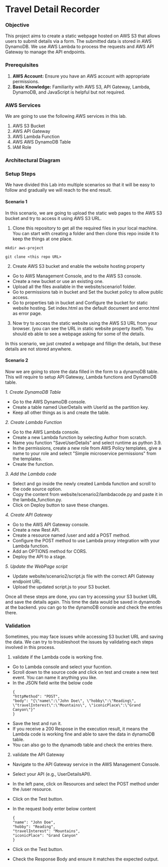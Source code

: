 # Travel Detail Recorder

### Objective

This project aims to create a static webpage hosted on AWS S3 that allows users to submit details via a form. The submitted data is stored in AWS DynamoDB. We use AWS Lambda to process the requests and AWS API Gateway to manage the API endpoints.

### Prerequisites

1. **AWS Account:** Ensure you have an AWS account with appropriate permissions.
2. **Basic Knowledge:** Familiarity with AWS S3, API Gateway, Lambda, DynamoDB, and JavaScript is helpful but not required.

### AWS Services 

We are going to use the following AWS services in this lab.

1. AWS S3 Bucket
2. AWS API Gateway
3. AWS Lambda Function
4. AWS AWS DynamoDB Table
5. IAM Role

### Architectural Diagram 



### Setup Steps

We have divided this Lab into multiple scenarios so that it will be easy to follow and gradually we will reach to the end result.

#### Scenario 1

In this scenario, we are going to upload the static web pages to the AWS S3 bucket and try to access it using AWS S3 URL.

1. Clone this repository to get all the required files in your local machine. You can start with creating a folder and then clone this repo inside it to keep the things at one place.

```
mkdir aws-project

git clone <this repo URL>
```

2. Create AWS S3 bucket and enable the website hosting property

- Go to AWS Management Console, and to the AWS S3 console.
- Create a new bucket or use an existing one.
- Upload all the files available in the website/scenario1 folder.
- Go to permissions tab in bucket and Set the bucket policy to allow public access.
- Go to properties tab in bucket and Configure the bucket for static website hosting. Set index.html as the default document and error.html as error page.

3. Now try to access the static website using the AWS S3 URL from your browser. (you can see the URL in static website property itself). You should eb able to see a webpage asking for some of the details.

In this scenario, we just created a webpage and fillign the details, but these details are not stored anywhere. 

#### Scenario 2

Now we are going to store the data filled in the form to a dynamoDB table. This will require to setup API Gateway, Lambda functions and DynamoDB table.

_1. Create DynamoDB Table_
- Go to the AWS DynamoDB console.
- Create a table named UserDetails with UserId as the partition key.
- Keep all other things as is and create the table.

_2. Create Lambda Function_
- Go to the AWS Lambda console.
- Create a new Lambda function by selecting Author from scratch. 
- Name you function "SaveUserDetails" and select runtime as python 3.9.
- In the permissions, create a new role from AWS Policy templates, give a name to your role and select "Simple microservice permissions" from the templates. 
- Create the function.

_3. Add the Lambda code_ 

- Select and go inside the newly created Lambda function and scroll to the code source option.
- Copy the content from website/scenario2/lambdacode.py and paste it in the lambda_function.py.
- Click on Deploy button to save these changes.

_4. Create API Gateway_

- Go to the AWS API Gateway console.
- Create a new Rest API.
- Create a resource named /user and add a POST method.
- Configure the POST method to use Lambda proxy integration with your Lambda function.
- Add an OPTIONS method for CORS.
- Deploy the API to a stage.

_5. Update the WebPage script_

- Update website/scenario2/script.js file with the correct API Gateway endpoint URL.
- Upload the updated script.js to your S3 bucket.

Once all these steps are done, you can try accessing your S3 bucket URL and save the details again. This time the data would be saved in dynamodb at the backend. you can go to the dynamoDB console and check the entries there.


### Validation

Sometimes, you may face issues while accessing S3 bucket URL and saving the data. We can try to troubleshoot the issues by validating each steps involved in this process.

1. validate if the Lambda code is working fine.

- Go to Lambda console and select your fucntion. 
- Scroll down to the source code and click on test and create a new test event. You can name it anything you like. 
- In the JSON field write the below code
    ```
    {
    "httpMethod": "POST",
    "body": "{\"name\":\"John Doe\", \"hobby\":\"Reading\", \"travelInterest\":\"Mountains\", \"iconicPlace\":\"Grand Canyon\"}"
    }
    ```
- Save the test and run it.
- If you receive a 200 Respose in the execution result, it means the Lambda code is working fine and able to save the data in dynamoDB table. 
- You can also go to the dynamodb table and check the entries there.

2. validate the API Gateway

- Navigate to the API Gateway service in the AWS Management Console.
- Select your API (e.g., UserDetailsAPI).
- In the left pane, click on Resources and select the POST method under the /user resource.
- Click on the Test button.
- In the request body enter below content

    ```
    {
    "name": "John Doe",
    "hobby": "Reading",
    "travelInterest": "Mountains",
    "iconicPlace": "Grand Canyon"
    }
    ```        

- Click on the Test button.
- Check the Response Body and ensure it matches the expected output.





